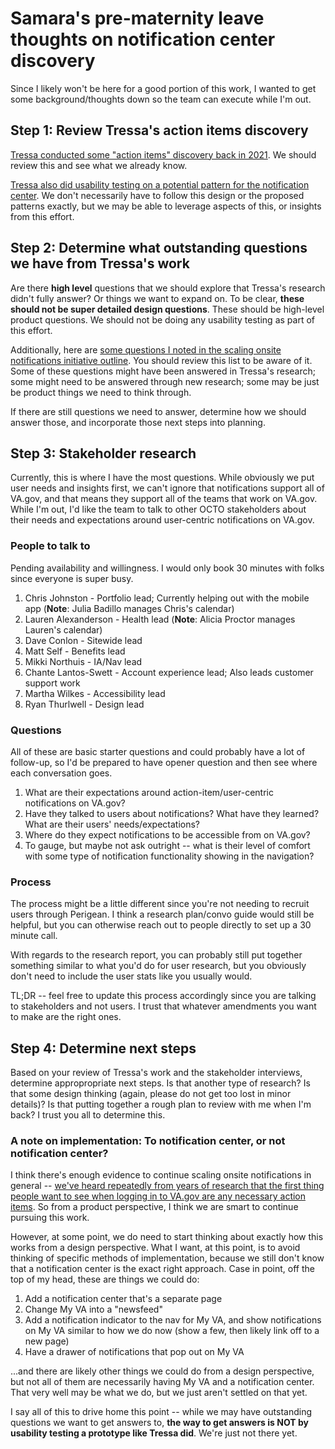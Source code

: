 # Samara's pre-maternity leave thoughts on notification center discovery

Since I likely won't be here for a good portion of this work, I wanted to get some background/thoughts down so the team can execute while I'm out.

## Step 1: Review Tressa's action items discovery

[Tressa conducted some "action items" discovery back in 2021](https://github.com/department-of-veterans-affairs/va.gov-team/tree/master/products/identity-personalization/onsite-notifications/2021-action-items-discovery). We should review this and see what we already know.

[Tressa also did usability testing on a potential pattern for the notification center](https://github.com/department-of-veterans-affairs/va.gov-team/blob/master/products/identity-personalization/onsite-notifications/2021-action-items-discovery/research/alerts-discovery-research-summary.md). We don't necessarily have to follow this design or the proposed patterns exactly, but we may be able to leverage aspects of this, or insights from this effort.

## Step 2: Determine what outstanding questions we have from Tressa's work

Are there **high level** questions that we should explore that Tressa's research didn't fully answer? Or things we want to expand on. To be clear, **these should not be super detailed design questions**. These should be high-level product questions. We should not be doing any usability testing as part of this effort.

Additionally, here are [some questions I noted in the scaling onsite notifications initiative outline](https://github.com/department-of-veterans-affairs/va.gov-team/tree/master/products/identity-personalization/onsite-notifications/2023-scaling-onsite-notifications#notification-center). You should review this list to be aware of it. Some of these questions might have been answered in Tressa's research; some might need to be answered through new research; some may be just be product things we need to think through.

If there are still questions we need to answer, determine how we should answer those, and incorporate those next steps into planning.

## Step 3: Stakeholder research

Currently, this is where I have the most questions. While obviously we put user needs and insights first, we can't ignore that notifications support all of VA.gov, and that means they support all of the teams that work on VA.gov. While I'm out, I'd like the team to talk to other OCTO stakeholders about their needs and expectations around user-centric notifications on VA.gov.

### People to talk to 

Pending availability and willingness. I would only book 30 minutes with folks since everyone is super busy.

1. Chris Johnston - Portfolio lead; Currently helping out with the mobile app (**Note**: Julia Badillo manages Chris's calendar)
2. Lauren Alexanderson - Health lead (**Note**: Alicia Proctor manages Lauren's calendar)
3. Dave Conlon - Sitewide lead
4. Matt Self - Benefits lead
5. Mikki Northuis - IA/Nav lead
6. Chante Lantos-Swett - Account experience lead; Also leads customer support work
7. Martha Wilkes - Accessibility lead
8. Ryan Thurlwell - Design lead

### Questions

All of these are basic starter questions and could probably have a lot of follow-up, so I'd be prepared to have opener question and then see where each conversation goes.

1. What are their expectations around action-item/user-centric notifications on VA.gov? 
2. Have they talked to users about notifications? What have they learned? What are their users' needs/expectations?
3. Where do they expect notifications to be accessible from on VA.gov?
4. To gauge, but maybe not ask outright -- what is their level of comfort with some type of notification functionality showing in the navigation?

### Process

The process might be a little different since you're not needing to recruit users through Perigean. I think a research plan/convo guide would still be helpful, but you can otherwise reach out to people directly to set up a 30 minute call.

With regards to the research report, you can probably still put together something similar to what you'd do for user research, but you obviously don't need to include the user stats like you usually would.

TL;DR -- feel free to update this process accordingly since you are talking to stakeholders and not users. I trust that whatever amendments you want to make are the right ones.

## Step 4: Determine next steps

Based on your review of Tressa's work and the stakeholder interviews, determine appropropriate next steps. Is that another type of research? Is that some design thinking (again, please do not get too lost in minor details)? Is that putting together a rough plan to review with me when I'm back? I trust you all to determine this.

### A note on implementation: To notification center, or not notification center?

I think there's enough evidence to continue scaling onsite notifications in general -- [we've heard repeatedly from years of research that the first thing people want to see when logging in to VA.gov are any necessary action items](https://github.com/department-of-veterans-affairs/va.gov-team/tree/master/products/identity-personalization/onsite-notifications/2021-action-items-discovery#overview). So from a product perspective, I think we are smart to continue pursuing this work.

However, at some point, we do need to start thinking about exactly how this works from a design perspective. What I want, at this point, is to avoid thinking of specific methods of implementation, because we still don't know that a notification center is the exact right approach. Case in point, off the top of my head, these are things we could do:

1. Add a notification center that's a separate page
2. Change My VA into a "newsfeed"
3. Add a notification indicator to the nav for My VA, and show notifications on My VA similar to how we do now (show a few, then likely link off to a new page)
4. Have a drawer of notifications that pop out on My VA

...and there are likely other things we could do from a design perspective, but not all of them are necessarily having My VA and a notification center. That very well may be what we do, but we just aren't settled on that yet.

I say all of this to drive home this point -- while we may have outstanding questions we want to get answers to, **the way to get answers is NOT by usability testing a prototype like Tressa did**. We're just not there yet.
